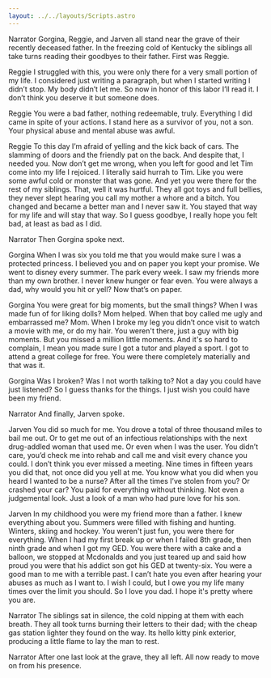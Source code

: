 ```yaml
---
layout: ../../layouts/Scripts.astro
---
```


Narrator
Gorgina, Reggie, and Jarven all stand near the grave of their recently deceased father. In the freezing cold of Kentucky the siblings all take turns reading their goodbyes to their father. First was Reggie. 

Reggie
I struggled with this, you were only there for a very small portion of my life. I considered just writing a paragraph, but when I started writing I didn’t stop. My body didn’t let me. So now in honor of this labor I’ll read it. I don’t think you deserve it but someone does. 

Reggie
You were a bad father, nothing redeemable, truly. Everything I did came in spite of your actions. I stand here as a survivor of you, not a son. Your physical abuse and mental abuse was awful. 

Reggie
To this day I’m afraid of yelling and the kick back of cars. The slamming of doors and the friendly pat on the back. And despite that, I needed you. Now don’t get me wrong, when you left for good and let Tim come into my life I rejoiced. I literally said hurrah to Tim. Like you were some awful cold or monster that was gone.  And yet you were there for the rest of my siblings. That, well it was hurtful. They all got toys and full bellies, they never slept hearing you call my mother a whore and a bitch. You changed and became a better man and I never saw it. You stayed that way for my life and will stay that way. So I guess goodbye, I really hope you felt bad, at least as bad as I did.

Narrator
Then Gorgina spoke next. 

Gorgina 
When I was six you told me that you would make sure I was a protected princess. I believed you and on paper you kept your promise. We went to disney every summer. The park every week. I saw my friends more than my own brother. I never knew hunger or fear even. You were always a dad, why would you hit or yell? Now that’s on paper.


Gorgina 
You were great for big moments, but the small things? When I was made fun of for liking dolls? Mom helped. When that boy called me ugly and embarrassed me? Mom. When I broke my leg you didn’t once visit to watch a movie with me, or do my hair. You weren't there,  just a guy with big moments. But you missed a million little moments. And it's so hard to complain, I mean you made sure I got a tutor and played a sport. I got to attend a great college for free. You were there completely materially and that was it.

Gorgina 
Was I broken? Was I not worth talking to? Not a day you could have just listened? So I guess thanks for the things. I just wish you could have been my friend.

Narrator
And finally, Jarven spoke.

Jarven
You did so much for me. You drove a total of three thousand miles to bail me out. Or to get me out of an infectious relationships with the next drug-addled woman that used me. Or even when I was the user. You didn’t care, you’d check me into rehab and call me and visit every chance you could. I don’t think you ever missed a meeting. Nine times in fifteen years you did that, not once did you yell at me. You know what you did when you heard I wanted to be a nurse? After all the times I’ve stolen from you? Or crashed your car? You paid for everything without thinking. Not even a judgemental look. Just a look of a man who had pure love for his son.

Jarven
In my childhood you were my friend more than a father. I knew everything about you. Summers were filled with fishing and hunting. Winters, skiing and hockey. You weren't just fun, you were there for everything. When I had my first break up or when I failed 8th grade, then ninth grade and when I got my GED. You were there with a cake and a balloon, we stopped at Mcdonalds and you just teared up and said how proud you were that his addict son got his GED at twenty-six. You were a good man to me with a terrible past. I can’t hate you even after hearing your abuses as much as I want to. I wish I could, but I owe you my life many times over the limit you should. So I love you dad. I hope it's pretty where you are. 

Narrator
The siblings sat in silence, the cold nipping at them with each breath. They all took turns burning their letters to their dad; with the cheap gas station lighter they found on the way. Its hello kitty pink exterior, producing a little flame to lay the man to rest.  

Narrator
After one last look at the grave, they all left. All now ready to move on from his presence. 